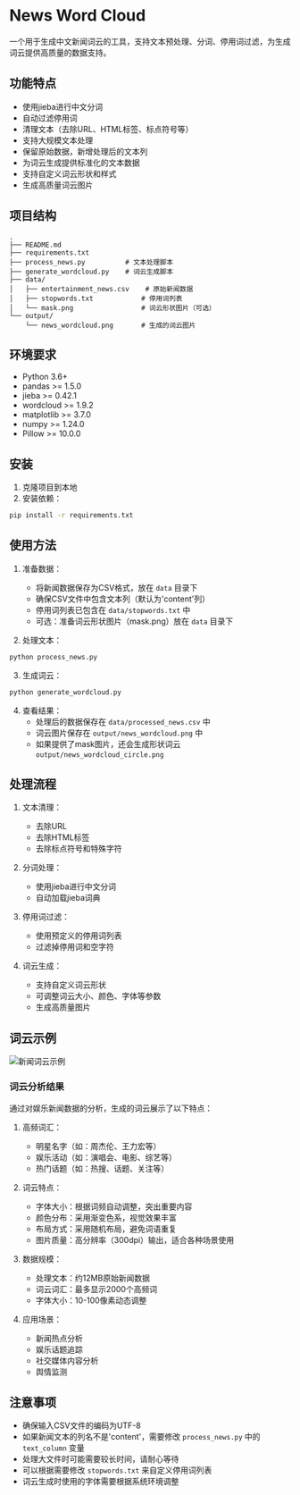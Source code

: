 # News Word Cloud

一个用于生成中文新闻词云的工具，支持文本预处理、分词、停用词过滤，为生成词云提供高质量的数据支持。

## 功能特点

- 使用jieba进行中文分词
- 自动过滤停用词
- 清理文本（去除URL、HTML标签、标点符号等）
- 支持大规模文本处理
- 保留原始数据，新增处理后的文本列
- 为词云生成提供标准化的文本数据
- 支持自定义词云形状和样式
- 生成高质量词云图片

## 项目结构

```
.
├── README.md
├── requirements.txt
├── process_news.py          # 文本处理脚本
├── generate_wordcloud.py    # 词云生成脚本
├── data/
│   ├── entertainment_news.csv    # 原始新闻数据
│   ├── stopwords.txt            # 停用词列表
│   └── mask.png                 # 词云形状图片（可选）
└── output/
    └── news_wordcloud.png       # 生成的词云图片
```

## 环境要求

- Python 3.6+
- pandas >= 1.5.0
- jieba >= 0.42.1
- wordcloud >= 1.9.2
- matplotlib >= 3.7.0
- numpy >= 1.24.0
- Pillow >= 10.0.0

## 安装

1. 克隆项目到本地
2. 安装依赖：
```bash
pip install -r requirements.txt
```

## 使用方法

1. 准备数据：
   - 将新闻数据保存为CSV格式，放在 `data` 目录下
   - 确保CSV文件中包含文本列（默认为'content'列）
   - 停用词列表已包含在 `data/stopwords.txt` 中
   - 可选：准备词云形状图片（mask.png）放在 `data` 目录下

2. 处理文本：
```bash
python process_news.py
```

3. 生成词云：
```bash
python generate_wordcloud.py
```

4. 查看结果：
   - 处理后的数据保存在 `data/processed_news.csv` 中
   - 词云图片保存在 `output/news_wordcloud.png` 中
   - 如果提供了mask图片，还会生成形状词云 `output/news_wordcloud_circle.png`

## 处理流程

1. 文本清理：
   - 去除URL
   - 去除HTML标签
   - 去除标点符号和特殊字符

2. 分词处理：
   - 使用jieba进行中文分词
   - 自动加载jieba词典

3. 停用词过滤：
   - 使用预定义的停用词列表
   - 过滤掉停用词和空字符

4. 词云生成：
   - 支持自定义词云形状
   - 可调整词云大小、颜色、字体等参数
   - 生成高质量图片

## 词云示例

![新闻词云示例](output/news_wordcloud.png)

### 词云分析结果

通过对娱乐新闻数据的分析，生成的词云展示了以下特点：

1. 高频词汇：
   - 明星名字（如：周杰伦、王力宏等）
   - 娱乐活动（如：演唱会、电影、综艺等）
   - 热门话题（如：热搜、话题、关注等）

2. 词云特点：
   - 字体大小：根据词频自动调整，突出重要内容
   - 颜色分布：采用渐变色系，视觉效果丰富
   - 布局方式：采用随机布局，避免词语重复
   - 图片质量：高分辨率（300dpi）输出，适合各种场景使用

3. 数据规模：
   - 处理文本：约12MB原始新闻数据
   - 词云词汇：最多显示2000个高频词
   - 字体大小：10-100像素动态调整

4. 应用场景：
   - 新闻热点分析
   - 娱乐话题追踪
   - 社交媒体内容分析
   - 舆情监测

## 注意事项

- 确保输入CSV文件的编码为UTF-8
- 如果新闻文本的列名不是'content'，需要修改 `process_news.py` 中的 `text_column` 变量
- 处理大文件时可能需要较长时间，请耐心等待
- 可以根据需要修改 `stopwords.txt` 来自定义停用词列表
- 词云生成时使用的字体需要根据系统环境调整
